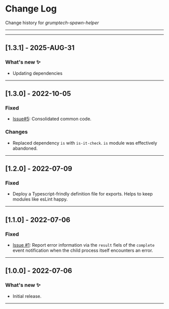 # Change Log
Change history for _grumptech-spawn-helper_

---
---

## [1.3.1] - 2025-AUG-31
### What's new ✨
- Updating dependencies
---
## [1.3.0] - 2022-10-05
### Fixed
- [Issue#5](https://github.com/pricemi115/grumptech-spawn-helper/issues/5): Consolidated common code.

### Changes
- Replaced dependency `is` with `is-it-check`. `is` module was effectively abandoned.
---
## [1.2.0] - 2022-07-09
### Fixed
- Deploy a Typescript-frindly definition file for exports. Helps to keep modules like esLint happy.
---
## [1.1.0] - 2022-07-06
### Fixed
- [Issue #1](https://github.com/pricemi115/grumptech-spawn-helper/issues/1): Report error information via the `result` fiels of the `complete` event notification when the child process itself encounters an error.
---
## [1.0.0] - 2022-07-06
### What's new ✨
- Initial release.
---
